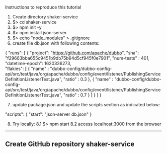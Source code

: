 Instructions to reproduce this tutorial

1. Create directory shaker-service
2. $> cd shaker-service
3. $> npm init -y
4. $> npm install json-server
5. $> echo "node_modules" > .gitignore
6. create file db.json with following contents:

{
  "runs": [
    {
      "project": "https://github.com/apache/dubbo",
      "sha": "f29663bba655c9451b9db75b94d5cf945f0e7901",
      "num-tests" : 401,
      "datetime-epoch": 1620326273,      
      "flakies": [
        {
          "name" : "dubbo-config/dubbo-config-api/src/test/java/org/apache/dubbo/config/event/listener/PublishingServiceDefinitionListenerTest.java",
	  "ratio" : 0.3
	},
	{
	  "name" : "dubbo-config/dubbo-config-api/src/test/java/org/apache/dubbo/config/event/listener/PublishingServiceDefinitionListenerTest.java",
	  "ratio" : 0.7
	}
      ]
    }
  ]
}

7. update package.json and update the scripts section as indicated below:

"scripts": {
  "start": "json-server db.json"
}

8. Try locally:
  8.1 $> npm start
  8.2 access localhost:3000 from the browser

---
Create GitHub repository shaker-service
---